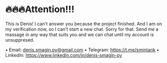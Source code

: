 # 🔥🔥🔥Attention!!!

This is Denis! I can't answer you because the project finished. And I am on my verification now, so I can't start a new chat. Sorry for that. Send me a massage in any way that suits you and we can chat until my account is unsuppresed.

 • Email: denis.smagin.py@gmail.com
 • Telegram: https://t.me/smintank
 • LinkedIn: https://www.linkedin.com/in/denis-smagin-py
